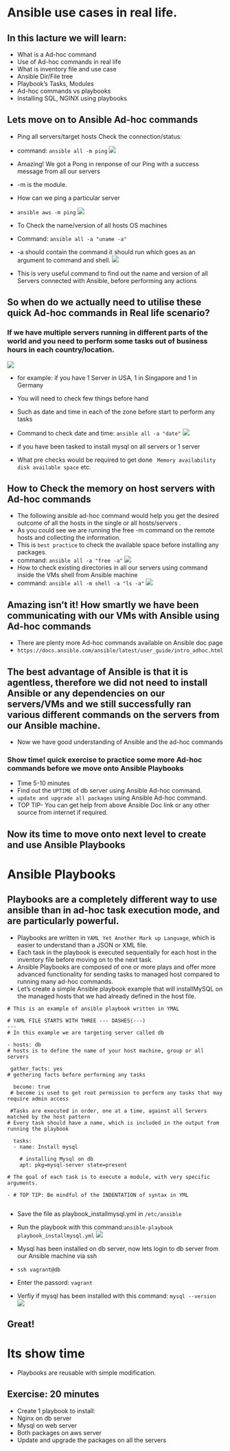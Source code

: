 # Ansible use cases in real life.   

## In this lacture we will learn:

-	What is a Ad-hoc command 
-	Use of Ad-hoc commands in real life
-	What is inventory file and use case
-	Ansible Dir/File tree
-	Playbook’s Tasks, Modules
-	Ad-hoc commands vs playbooks
-	Installing SQL, NGINX using playbooks

## Lets move on to Ansible Ad-hoc commands
- Ping all servers/target hosts Check the connection/status:
- command: ``` ansible all -m ping ```
![](https://github.com/spartaglobal/Ansible/blob/lesson1/images/ansible_ping_all.png)
- Amazing! We got a Pong in renponse of our Ping with a success message from all our servers
- -m is the module.
- How can we ping a particular server
- ``` ansible aws -m ping ```
![](https://github.com/spartaglobal/Ansible/blob/lesson1/images/ping_particular_server.png)

- To Check the name/version of all hosts OS machines
- Command: ```ansible all -a "uname -a"```
- -a should contain the command it should run which goes as an argument to command and shell.
![](https://github.com/spartaglobal/Ansible/blob/lesson1/images/ansible_all_uname.png)
- This is very useful command to find out the name and version of all Servers connected with Ansible, before performing any actions 

## So when do we actually need to utilise these quick Ad-hoc commands in Real life scenario?

### If we have multiple servers running in different parts of the world and you need to perform some tasks out of business hours in each country/location.

![](https://github.com/spartaglobal/Ansible/blob/master/Ansible_multi_server.png)

- for example: if you have 1 Server in USA, 1 in Singapore and 1 in Germany
- You will need to check few things before hand
- Such as date and time in each of the zone before start to perform any tasks
- Command to check date and time: ```ansible all -a "date"```
![](https://github.com/spartaglobal/Ansible/blob/lesson1/images/ansible_date.png)

- if you have been tasked to install mysql on all servers or 1 server
- What pre checks would be required to get done ``` Memory availability``` ```disk available space``` etc.
## How to Check the memory on host servers with Ad-hoc commands
- The following ansible ad-hoc command would help you get the desired outcome of all the hosts in the single or all hosts/servers .
- As you could see we are running the free -m command on the remote hosts and collecting the information.
- This is ```best practice``` to check the available space before installing any packages.
- command: ```ansible all -a "free -a"```
![](images/free_memory.png)
- How to check existing directories in all our servers using command inside the VMs shell from Ansible machine 
- command: ``` ansible all -m shell -a "ls -a" ```
![](images/check_dir.png)

## Amazing isn’t it! How smartly we have been communicating with our VMs with Ansible using Ad-hoc commands
- There are plenty more Ad-hoc commands available on Ansible doc page
- ```https://docs.ansible.com/ansible/latest/user_guide/intro_adhoc.html``` 

## The best advantage of Ansible is that it is agentless, therefore we did not need to install Ansible or any dependencies on our servers/VMs and we still successfully ran various different commands on the servers from our Ansible machine.
- Now we have good understanding of Ansible and the ad-hoc commands

### 	Show time! quick exercise to practice some more Ad-hoc commands before we move onto Ansible Playbooks
-	Time 5-10 minutes
-	Find out the ```UPTIME``` of db server using Ansible Ad-hoc command.
-	```update and upgrade all packages``` using Ansible Ad-hoc command.
-	TOP TIP- You can get help from above Ansible Doc link or any other source from internet if required. 

## Now its time to move onto next level to create and use Ansible Playbooks

# Ansible Playbooks

## Playbooks are a completely different way to use ansible than in ad-hoc task execution mode, and are particularly powerful. 
- Playbooks are written in ```YAML Yet Another Mark up Language```, which is easier to understand than a JSON or XML file.
- Each task in the playbook is executed sequentially for each host in the inventory file before moving on to the next task.
- Ansible Playbooks are composed of one or more plays and offer more advanced functionality for sending tasks to managed host compared  to running many ad-hoc commands. 
- Let’s create a simple Ansible playbook example that will installMySQL on the managed hosts that we had already defined in the host file.
``` 
# This is an example of ansible playbook written in YMAL

# YAML FILE STARTS WITH THREE --- DASHES(---)
---
# In this example we are targeting server called db

- hosts: db
# hosts is to define the name of your host machine, group or all servers
 
 gather_facts: yes
# gethering facts before performing any tasks
 
  become: true
 # become is used to get root permission to perform any tasks that may require admin access
 
 #Tasks are executed in order, one at a time, against all Servers matched by the host pattern
# Every task should have a name, which is included in the output from running the playbook

  tasks:
  - name: Install mysql
  
    # installing Mysql on db
    apt: pkg=mysql-server state=present

# The goal of each task is to execute a module, with very specific arguments.

- # TOP TIP: Be mindful of the INDENTATION of syntax in YML
  

```
- Save the file as playbook_installmysql.yml in ```/etc/ansible```
- Run the playbook with this command:``` ansible-playbook playbook_installmysql.yml ```
![](images/playbook_mysql.png)

- Mysql has been installed on db server, now lets login to db server from our Ansible machine via ssh
- ```ssh vagrant@db```
- Enter the passord: ```vagrant```
- Verfiy if mysql has been installed with this command: ```mysql --version```
![](images/verify_mysql.png)
## Great! 

# Its show time
- Playbooks are reusable with simple modification.

## Exercise: 20 minutes
- Create 1 playbook to install:
- Nginx on db server
- Mysql on web server
- Both packages on aws server
- Update and upgrade the packages on all the servers

